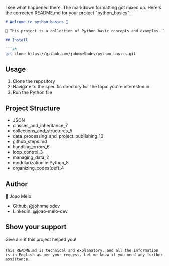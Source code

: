 I see what happened there. The markdown formatting got mixed up. Here's the corrected README.md for your project "python_basics":

```markdown
# Welcome to python_basics 👋

🐍 This project is a collection of Python basic concepts and examples. It aims to provide a solid foundation for anyone learning or using Python.

## Install

```sh
git clone https://github.com/johnmelodev/python_basics.git
```

## Usage

1. Clone the repository
2. Navigate to the specific directory for the topic you're interested in
3. Run the Python file

## Project Structure

- JSON
- classes_and_inheritance_7
- collections_and_structures_5
- data_processing_and_project_publishing_10
- github_steps.md
- handling_errors_6
- loop_control_3
- managing_data_2
- modularization in Python_8
- organizing_codes(def)_4

## Author

👤 Joao Melo

- Github: @johnmelodev
- LinkedIn: @joao-melo-dev

## Show your support

Give a ⭐️ if this project helped you!
```
This README.md is technical and explanatory, and all the information is in English as per your request. Let me know if you need any further assistance.
